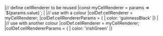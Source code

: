 <framework-specific-section frameworks="javascript">
<snippet transform={false}>
|// define cellRenderer to be reused
|const myCellRenderer = params => `<span style="color: ${params.color}">${params.value}</span>`;
|
|// use with a colour
|colDef.cellRenderer = myCellRenderer;
|colDef.cellRendererParams = {
|    color: 'guinnessBlack'
|}
|
|// use with another colour
|colDef.cellRenderer = myCellRenderer;
|colDef.cellRendererParams = {
|    color: 'irishGreen'
|}
</snippet>
</framework-specific-section>